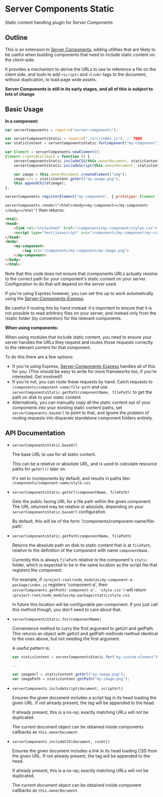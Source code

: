 # Server Components Static
Static content handling plugin for Server Components

## Outline

This is an extension to [Server Components](http://pimterry.github.io/server-components), adding
utilities that are likely to be useful when building components that need to include static content
on the client-side.

It provides a mechanism to derive the URLs to use to reference a file on the client side, and tools
to add `<script>` and `<link>` tags to the document, without duplication, to load page wide assets.

**Server Components is still in its early stages, and all of this is subject to lots of change**

## Basic Usage

**In a component:**

```javascript
var serverComponents = require("server-components");

var serverComponentsStatic = require("./src/index.js"); // TODO
var staticContent = serverComponentsStatic.forComponent("my-component");

var Element = serverComponents.newElement();
Element.createdCallback = function () {
    serverComponentsStatic.includeCSS(this.ownerDocument, staticContent.getUrl("styles.css"));
    serverComponentsStatic.includeScript(this.ownerDocument, staticContent.getUrl("my-script.js"));

    var image = this.ownerDocument.createElement("img");
    image.src = staticContent.getUrl("my-image.png");
    this.appendChild(image);
};

serverComponents.registerElement("my-component", { prototype: Element });
```

`serverComponents.render("<html><body><my-component></my-component></body></html")` then returns:

```html
<html>
<head>
    <link rel="stylesheet" href="/components/my-component/styles.css">
    <script type="text/javascript" src="/components/my-component/my-script.js"></script>
</head>
<body>
    <my-component>
        <img src="/components/my-component/my-image.png">
    </my-component>
</body>
</html>
```

Note that this code does not ensure that /components URLs actually resolve to the correct path
for your component's static content on your server. Configuration to do that will depend on the
server used.

If you're using Express however, you can set this up to work automatically using the [Server-Components-Express](https://github.com/pimterry/server-components-express).

Be careful if routing this by hand instead: it's important to ensure that it is not possible to read
arbitrary files on your server, and instead only from the /static folder (by convention) for the
relevant components.

**When using components:**

When using modules that include static content, you need to ensure your server handles the URLs they
request and routes those requests correctly to the relevant content for that component.

To do this there are a few options:

* If you're using Express, [Server-Components-Express](https://github.com/pimterry/server-components-express)
handles all of this for you. (This should be easy to write for more frameworks too, if you're interested. Get involved!)
* If you're not, you can route these requests by hand. Catch requests to `/components/component-name/file-path`
and use `serverComponentsStatic.getPath(componentName, filePath)` to get the path on disk to your
static content.
* Alternatively, you can manually copy all the static content out of your components into your existing
static content paths, set `serverComponents.baseUrl` to point to that, and ignore the problem of routing
requests into disparate standalone component folders entirely.

## API Documentation

* `serverComponentsStatic.baseUrl`

  The base URL to use for all static content.

  This can be a relative or absolute URL, and is used to calculate
  resource paths for `getUrl()` later on.

  It's set to /components by default, and results in paths like:
  `/components/component-name/style.css`

* `serverComponentsStatic.getUrl(componentName, filePath)`

  Gets the public facing URL for a file path within the given component. The URL returned may be
  relative or absolute, depending on your `serverComponentsStatic.baseUrl` configuration.

  By default, this will be of the form '/components/component-name/file-path'.

* `serverComponentsStatic.getPath(componentName, filePath)`

  Returns the absolute path on disk to static content that is at `filePath`, relative to the
  definition of the component with name `componentName`.

  Currently this is always `filePath` relative to the component's `static` folder, which is expected
  to be in the same location as the script file that registers the component.

  For example, if `/project-root/node_modules/my-component-a-package/index.js` registers
  'component-a', then `serverComponents.getPath('component-a', 'style.css')` will return
  `/project-root/node_modules/my-package/static/style.css`.

  In future this location will be configurable per-component. If you just call this method though,
  you don't need to care about that.

* `serverComponentsStatic.for(componentName)`

  Convenience method to curry the first argument to getUrl and getPath. This returns an object with
  getUrl and getPath methods method identical to the ones above, but not needing the first argument.

  A useful pattern is:

  ```javascript
  var staticContent = serverComponentsStatic.for("my-custom-element");

  ...

  var imageUrl = staticContent.getUrl("my-image.png");
  var imagePath = staticContent.getPath("my-image.png");
  ```

* `serverComponents.includeScript(document, scriptUrl)`

  Ensures the given document includes a script tag in its head loading the
  given URL. If not already present, the tag will be appended to the head.

  If already present, this is a no-op; exactly matching URLs will not be
  duplicated.

  The current document object can be obtained inside components callbacks as `this.ownerDocument`.

* `serverComponents.includeCSS(document, cssUrl)`

  Ensures the given document includes a link in its head loading CSS from
  the given URL. If not already present, the tag will be appended to the head.

  If already present, this is a no-op; exactly matching URLs will not be
  duplicated.

  The current document object can be obtained inside component callbacks as `this.ownerDocument`.  
